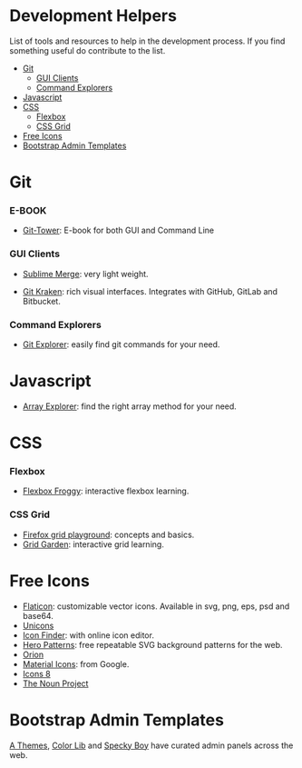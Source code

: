 
# Development Helpers

List of tools and resources to help in the development process. If you find something useful do contribute to the list.

- [Git](#git)
  - [GUI Clients](#gui-clients)
  - [Command Explorers](#command-explorers)
- [Javascript](#javascript)
- [CSS](#css)
  - [Flexbox](#flexbox)
  - [CSS Grid](#css-grid)
 - [Free Icons](#free-icons)
 - [Bootstrap Admin Templates](#bootstrap-admin-templates)

# Git
### E-BOOK
- [Git-Tower](https://www.git-tower.com/learn/git/ebook/en/desktop-gui/basics/what-is-version-control#start): E-book for both GUI and Command Line

### GUI Clients

- [Sublime Merge](https://www.sublimemerge.com/): very light weight.

- [Git Kraken](https://www.gitkraken.com/): rich visual interfaces. Integrates with GitHub, GitLab and Bitbucket.  

### Command Explorers

- [Git Explorer](https://gitexplorer.com): easily find git commands for your need.

# Javascript

- [Array Explorer](https://sdras.github.io/array-explorer/): find the right array method for your need.

# CSS

### Flexbox

- [Flexbox Froggy](https://flexboxfroggy.com/): interactive flexbox learning.

### CSS Grid

- [Firefox grid playground](https://mozilladevelopers.github.io/playground/css-grid): concepts and basics.
- [Grid Garden](https://cssgridgarden.com/): interactive grid learning.

# Free Icons

- [Flaticon](https://www.flaticon.com/): customizable vector icons. Available in svg, png, eps, psd and base64.
- [Unicons](https://iconscout.com/unicons)
- [Icon Finder](https://www.iconfinder.com/): with online icon editor.
- [Hero Patterns](http://www.heropatterns.com/): free repeatable SVG background patterns for the web.
- [Orion](https://orioniconlibrary.com/)
- [Material Icons](https://material.io/tools/icons/?style=baseline): from Google.
- [Icons 8](https://icons8.com/icons)
- [The Noun Project](https://thenounproject.com/)

# Bootstrap Admin Templates

[A Themes](https://athemes.com/collections/free-bootstrap-admin-templates/), [Color Lib](https://colorlib.com/wp/free-bootstrap-admin-dashboard-templates/) and [Specky Boy](https://speckyboy.com/free-bootstrap-admin-themes/) have curated admin panels across the web.
